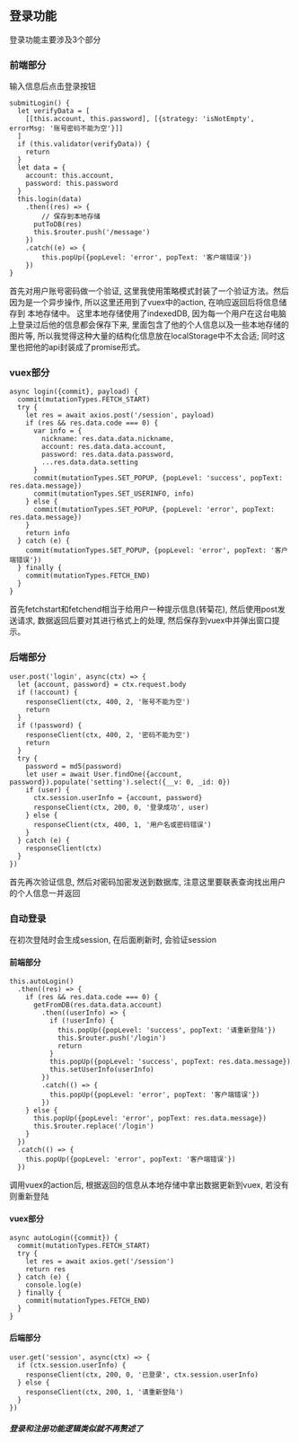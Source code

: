 ## 登录功能

登录功能主要涉及3个部分

### 前端部分

输入信息后点击登录按钮
```
submitLogin() {
  let verifyData = [
    [[this.account, this.password], [{strategy: 'isNotEmpty', errorMsg: '账号密码不能为空'}]]
  ]
  if (this.validator(verifyData)) {
    return
  }
  let data = {
    account: this.account,
    password: this.password
  }
  this.login(data)
    .then((res) => {
    	// 保存到本地存储
      putToDB(res)
      this.$router.push('/message')    
    })
    .catch((e) => {
        this.popUp({popLevel: 'error', popText: '客户端错误'})
    })
}
```

首先对用户账号密码做一个验证, 这里我使用策略模式封装了一个验证方法。然后因为是一个异步操作, 所以这里还用到了vuex中的action, 在响应返回后将信息储存到
本地存储中。 这里本地存储使用了indexedDB, 因为每一个用户在这台电脑上登录过后他的信息都会保存下来, 里面包含了他的个人信息以及一些本地存储的图片等, 
所以我觉得这种大量的结构化信息放在localStorage中不太合适; 同时这里也把他的api封装成了promise形式。

### vuex部分

```
async login({commit}, payload) {
  commit(mutationTypes.FETCH_START)
  try {
    let res = await axios.post('/session', payload)
    if (res && res.data.code === 0) {
      var info = {
        nickname: res.data.data.nickname,
        account: res.data.data.account,
        password: res.data.data.password,
        ...res.data.data.setting
      }
      commit(mutationTypes.SET_POPUP, {popLevel: 'success', popText: res.data.message})
      commit(mutationTypes.SET_USERINFO, info)
    } else {
      commit(mutationTypes.SET_POPUP, {popLevel: 'error', popText: res.data.message})
    }
    return info
  } catch (e) {
    commit(mutationTypes.SET_POPUP, {popLevel: 'error', popText: '客户端错误'})
  } finally {
    commit(mutationTypes.FETCH_END)
  }
}
```

首先fetchstart和fetchend相当于给用户一种提示信息(转菊花), 然后使用post发送请求, 数据返回后要对其进行格式上的处理, 然后保存到vuex中并弹出窗口提示。

### 后端部分

```
user.post('login', async(ctx) => {
  let {account, password} = ctx.request.body
  if (!account) {
    responseClient(ctx, 400, 2, '账号不能为空')
    return
  }
  if (!password) {
    responseClient(ctx, 400, 2, '密码不能为空')
    return
  }
  try {
    password = md5(password)
    let user = await User.findOne({account, password}).populate('setting').select({__v: 0, _id: 0})
    if (user) {
      ctx.session.userInfo = {account, password}
      responseClient(ctx, 200, 0, '登录成功', user)
    } else {
      responseClient(ctx, 400, 1, '用户名或密码错误')
    }
  } catch (e) {
    responseClient(ctx)
  }
})
```

首先再次验证信息, 然后对密码加密发送到数据库, 注意这里要联表查询找出用户的个人信息一并返回

### 自动登录

在初次登陆时会生成session, 在后面刷新时, 会验证session

#### 前端部分

```
this.autoLogin()
  .then((res) => {
    if (res && res.data.code === 0) {
      getFromDB(res.data.data.account)
        .then((userInfo) => {
          if (!userInfo) {
            this.popUp({popLevel: 'success', popText: '请重新登陆'})
            this.$router.push('/login')
            return                
          }
          this.popUp({popLevel: 'success', popText: res.data.message})
          this.setUserInfo(userInfo)
        })
        .catch(() => {
          this.popUp({popLevel: 'error', popText: '客户端错误'})
        })
    } else {
      this.popUp({popLevel: 'error', popText: res.data.message})
      this.$router.replace('/login')
    }
  })
  .catch(() => {
    this.popUp({popLevel: 'error', popText: '客户端错误'})
  })
```

调用vuex的action后, 根据返回的信息从本地存储中拿出数据更新到vuex, 若没有则重新登陆

#### vuex部分

```
async autoLogin({commit}) {
  commit(mutationTypes.FETCH_START)
  try {
    let res = await axios.get('/session')
    return res
  } catch (e) {
    console.log(e)
  } finally {
    commit(mutationTypes.FETCH_END)
  }      
}
```

#### 后端部分

```
user.get('session', async(ctx) => {
  if (ctx.session.userInfo) {
    responseClient(ctx, 200, 0, '已登录', ctx.session.userInfo)
  } else {
    responseClient(ctx, 200, 1, '请重新登陆')
  }
})
```

##### 登录和注册功能逻辑类似就不再赘述了






























